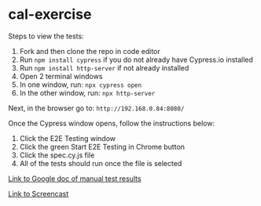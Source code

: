 # cal-exercise

Steps to view the tests:

1. Fork and then clone the repo in code editor
2. Run `npm install cypress` if you do not already have Cypress.io installed
3. Run `npm install http-server` if not already installed
4. Open 2 terminal windows
5. In one window, run: `npx cypress open`
6. In the other window, run: `npx http-server`

Next, in the browser go to: `http://192.168.0.84:8080/`

Once the Cypress window opens, follow the instructions below:
1. Click the E2E Testing window
2. Click the green Start E2E Testing in Chrome button
3. Click the spec.cy.js file
4. All of the tests should run once the file is selected

[Link to Google doc of manual test results](https://docs.google.com/document/d/1IHyoriEju-94ugHdMzfp5u5k5JbZ53atA2P_LSd7H2k/edit?usp=sharing)

[Link to Screencast](https://www.loom.com/share/9b4fb72303fe4fe98aebc84d5e52c57f)
